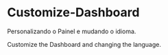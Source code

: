 # Customize-Dashboard
Personalizando o Painel e mudando o idioma.

Customize the Dashboard and changing the language.
